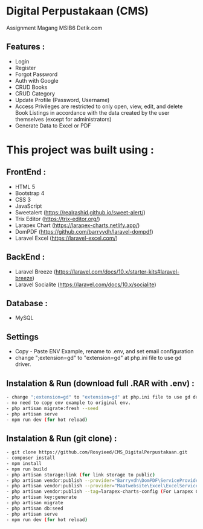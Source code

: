 # Digital Perpustakaan (CMS)
Assignment Magang MSIB6 Detik.com


## Features :
- Login
- Register
- Forgot Password
- Auth with Google
- CRUD Books
- CRUD Category
- Update Profile (Password, Username)
- Access Privileges are restricted to only open, view, edit, and delete Book Listings in accordance with the data created by the user themselves (except for administrators)
- Generate Data to Excel or PDF

# This project was built using :

## FrontEnd :
- HTML 5
- Bootstrap 4
- CSS 3
- JavaScript
- Sweetalert (https://realrashid.github.io/sweet-alert/)
- Trix Editor (https://trix-editor.org/)
- Larapex Chart (https://larapex-charts.netlify.app/)
- DomPDF (https://github.com/barryvdh/laravel-dompdf)
- Laravel Excel (https://laravel-excel.com/)

## BackEnd :
- Laravel Breeze (https://laravel.com/docs/10.x/starter-kits#laravel-breeze)
- Laravel Socialite (https://laravel.com/docs/10.x/socialite)

## Database :
- MySQL

## Settings
- Copy - Paste ENV Example, rename to .env, and set email configuration 
- change ";extension=gd" to "extension=gd" at php.ini file to use gd driver.

## Instalation & Run (download full .RAR with .env) :
```bash
- change ";extension=gd" to "extension=gd" at php.ini file to use gd driver.
- no need to copy env example to original env.
- php artisan migrate:fresh --seed
- php artisan serve
- npm run dev (for hot reload)
```

## Instalation & Run (git clone) :
```bash
- git clone https://github.com/Rosyieed/CMS_DigitalPerpustakaan.git 
- composer install 
- npm install
- npm run build
- php artisan storage:link (for link storage to public)
- php artisan vendor:publish --provider="Barryvdh\DomPDF\ServiceProvider" (For dom PDF)
- php artisan vendor:publish --provider="Maatwebsite\Excel\ExcelServiceProvider" --tag=config (For Generate Excel)
- php artisan vendor:publish --tag=larapex-charts-config (For Larapex Chart)
- php artisan key:generate
- php artisan migrate
- php artisan db:seed
- php artisan serve
- npm run dev (for hot reload)
```
